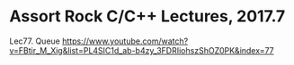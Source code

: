 # Assort Rock C/C++ Lectures, 2017.7

Lec77. Queue
https://www.youtube.com/watch?v=FBtir_M_Xig&list=PL4SIC1d_ab-b4zy_3FDRIiohszShOZ0PK&index=77




